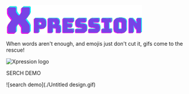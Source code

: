 ![logo](./xpress_it-clear-bg-cropped.png)

When words aren't enough, and emojis just don't cut it, gifs come to the rescue!

![Xpression logo](https://media.giphy.com/headers/2020-10-14-45-1602704700/ALL_THE_HALLOWEEN_BANNER_HP.gif)


SERCH DEMO

![search demo](./Untitled design.gif)

